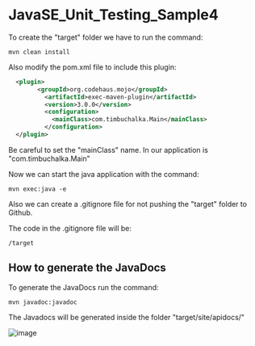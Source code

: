 # JavaSE_Unit_Testing_Sample4

To create the "target" folder we have to run the command: 

```
mvn clean install
```

Also modify the pom.xml file to include this plugin:

```xml
  <plugin>
        <groupId>org.codehaus.mojo</groupId>
          <artifactId>exec-maven-plugin</artifactId>
          <version>3.0.0</version>
          <configuration>
            <mainClass>com.timbuchalka.Main</mainClass>
          </configuration>
  </plugin>
```
Be careful to set the "mainClass" name. In our application is "com.timbuchalka.Main"

Now we can start the java application with the command:

```
mvn exec:java -e
```

Also we can create a .gitignore file for not pushing the "target" folder to Github.

The code in the .gitignore file will be:
```
/target
```

## How to generate the JavaDocs

To generate the JavaDocs run the command:

```
mvn javadoc:javadoc
```

The Javadocs will be generated inside the folder "target/site/apidocs/" 

![image](https://github.com/luiscoco/JavaSE_Unit_Testing_Sample4/assets/32194879/913637fa-314d-40d6-b745-842759ece5fd)


